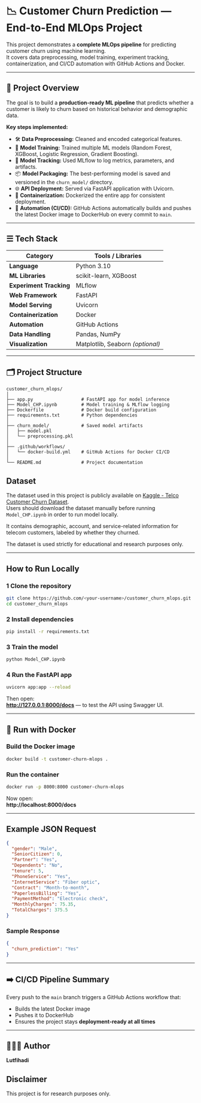 #  📉 Customer Churn Prediction — End-to-End MLOps Project

This project demonstrates a **complete MLOps pipeline** for predicting customer churn using machine learning.  
It covers data preprocessing, model training, experiment tracking, containerization, and CI/CD automation with GitHub Actions and Docker.

---

##  🔎 Project Overview

The goal is to build a **production-ready ML pipeline** that predicts whether a customer is likely to churn based on historical behavior and demographic data.

**Key steps implemented:**
- 🛠️ **Data Preprocessing:** Cleaned and encoded categorical features.  
- 🤖 **Model Training:** Trained multiple ML models (Random Forest, XGBoost, Logistic Regression, Gradient Boosting).  
- 🧾 **Model Tracking:** Used MLflow to log metrics, parameters, and artifacts.  
- 📦 **Model Packaging:** The best-performing model is saved and versioned in the `churn_model/` directory.  
- 🌐 **API Deployment:** Served via FastAPI application with Uvicorn.  
- 🐳 **Containerization:** Dockerized the entire app for consistent deployment.  
- 🔄 **Automation (CI/CD):** GitHub Actions automatically builds and pushes the latest Docker image to DockerHub on every commit to `main`.

---

## ☰ Tech Stack

| **Category**          | **Tools / Libraries**                     |
|------------------------|------------------------------------------|
| **Language**           | Python 3.10                              |
| **ML Libraries**       | scikit-learn, XGBoost                    |
| **Experiment Tracking**| MLflow                                   |
| **Web Framework**      | FastAPI                                  |
| **Model Serving**      | Uvicorn                                  |
| **Containerization**   | Docker                                   |
| **Automation**         | GitHub Actions                           |
| **Data Handling**      | Pandas, NumPy                            |
| **Visualization**      | Matplotlib, Seaborn *(optional)*         |

---

## 🗂️ Project Structure

```
customer_churn_mlops/
│
├── app.py                  # FastAPI app for model inference
├── Model_CHP.ipynb         # Model training & MLflow logging
├── Dockerfile              # Docker build configuration
├── requirements.txt        # Python dependencies
│
├── churn_model/            # Saved model artifacts
│   ├── model.pkl
│   └── preprocessing.pkl
│
├── .github/workflows/
│   └── docker-build.yml    # GitHub Actions for Docker CI/CD
│
└── README.md               # Project documentation
```

## Dataset
The dataset used in this project is publicly available on [Kaggle - Telco Customer Churn Dataset](https://www.kaggle.com/blastchar/telco-customer-churn).  
Users should download the dataset manually before running `Model_CHP.ipynb` in order to run model locally.

It contains demographic, account, and service-related information for telecom customers, labeled by whether they churned.

The dataset is used strictly for educational and research purposes only.

---

##  How to Run Locally

### 1 Clone the repository
```bash
git clone https://github.com/<your-username>/customer_churn_mlops.git
cd customer_churn_mlops
```

### 2 Install dependencies
```bash
pip install -r requirements.txt
```

### 3 Train the model
```bash
python Model_CHP.ipynb
```

### 4 Run the FastAPI app
```bash
uvicorn app:app --reload
```

Then open:  
 **http://127.0.0.1:8000/docs** — to test the API using Swagger UI.

---

## 🐳 Run with Docker

### Build the Docker image
```bash
docker build -t customer-churn-mlops .
```

### Run the container
```bash
docker run -p 8000:8000 customer-churn-mlops
```

Now open:  
**http://localhost:8000/docs**

---

##  Example JSON Request
```json
{
  "gender": "Male",
  "SeniorCitizen": 0,
  "Partner": "Yes",
  "Dependents": "No",
  "tenure": 5,
  "PhoneService": "Yes",
  "InternetService": "Fiber optic",
  "Contract": "Month-to-month",
  "PaperlessBilling": "Yes",
  "PaymentMethod": "Electronic check",
  "MonthlyCharges": 75.35,
  "TotalCharges": 375.5
}
```

### Sample Response
```json
{
  "churn_prediction": "Yes"
}
```

---

## ➡️ CI/CD Pipeline Summary

Every push to the `main` branch triggers a GitHub Actions workflow that:
- Builds the latest Docker image  
- Pushes it to DockerHub  
- Ensures the project stays **deployment-ready at all times**

---

## 👨🏻‍💻 Author

**Lutfihadi**  

## Disclaimer
This project is for research purposes only. 


